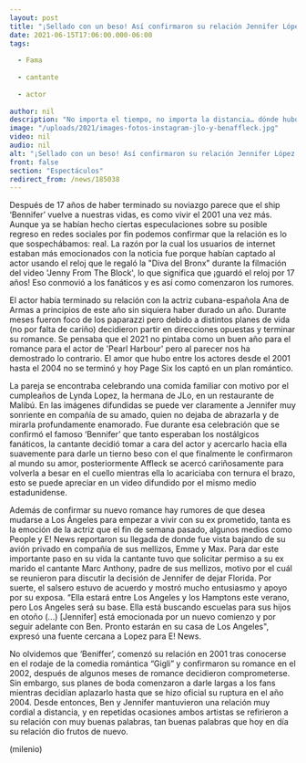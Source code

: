 ```yaml
---
layout: post
title: "¡Sellado con un beso! Así confirmaron su relación Jennifer López y Ben Affleck"
date: 2021-06-15T17:06:00.000-06:00
tags:
  
  - Fama
  
  - cantante
  
  - actor
  
author: nil
description: "No importa el tiempo, no importa la distancia… dónde hubo fuego cenizas quedan y JLo lo ha confirmado dándole un tierno beso al actor Ben Affleck. "
image: "/uploads/2021/images-fotos-instagram-jlo-y-benaffleck.jpg"
video: nil
audio: nil
alt: "¡Sellado con un beso! Así confirmaron su relación Jennifer López y Ben Affleck"
front: false
section: "Espectáculos"
redirect_from: /news/185038
---
```


Después de 17 años de haber terminado su noviazgo parece que el ship ‘Bennifer’ vuelve a nuestras vidas, es como vivir el 2001 una vez más. Aunque ya se habían hecho ciertas especulaciones sobre su posible regreso en redes sociales por fin podemos confirmar que la relación es lo que sospechábamos: real. 
La razón por la cual los usuarios de internet estaban más emocionados con la noticia fue porque habían captado al actor usando el reloj que le regaló la "Diva del Bronx" durante la filmación del video 'Jenny From The Block', lo que significa que ¡guardó el reloj por 17 años! Eso conmovió a los fanáticos y es así como comenzaron los rumores. 

El actor había terminado su relación con la actriz cubana-española Ana de Armas a principios de este año sin siquiera haber durado un año. Durante meses fueron foco de los paparazzi pero debido a distintos planes de vida (no por falta de cariño) decidieron partir en direcciones opuestas y terminar su romance. Se pensaba que el 2021 no pintaba como un buen año para el romance para el actor de 'Pearl Harbour' pero al parecer nos ha demostrado lo contrario. El amor que hubo entre los actores desde el 2001 hasta el 2004 no se terminó y hoy Page Six los captó en un plan romántico. 

La pareja se encontraba celebrando una comida familiar con motivo por el cumpleaños de Lynda Lopez, la hermana de JLo, en un restaurante de Malibú. En las imágenes difundidas se puede ver claramente a Jennifer muy sonriente en compañía de su amado, quien no dejaba de abrazarla y de mirarla profundamente enamorado. Fue durante esa celebración que se confirmó el famoso ‘Bennifer’ que tanto esperaban los nostálgicos fanáticos, la cantante decidió tomar a cara del actor y acercarlo hacia ella suavemente para darle un tierno beso con el que finalmente le confirmaron al mundo su amor, posteriormente Affleck se acercó cariñosamente para volverla a besar en el cuello mientras ella lo acariciaba con ternura el brazo, esto se puede apreciar en un video difundido por el mismo medio estadunidense. 

Además de confirmar su nuevo romance hay rumores de que desea mudarse a Los Ángeles para empezar a vivir con su ex prometido, tanta es la emoción de la actriz que el fin de semana pasado, algunos medios como People y E! News reportaron su llegada de donde fue vista bajando de su avión privado en compañía de sus mellizos, Emme y Max. Para dar este importante paso en su vida la cantante tuvo que solicitar permiso a su ex marido el cantante Marc Anthony, padre de sus mellizos, motivo por el cuál se reunieron para discutir la decisión de Jennifer de dejar Florida. Por suerte, el salsero estuvo de acuerdo y mostró mucho entusiasmo y apoyo por su exposa. 
“Ella estará entre Los Angeles y los Hamptons este verano, pero Los Angeles será su base. Ella está buscando escuelas para sus hijos en otoño (...) [Jennifer] está emocionada por un nuevo comienzo y por seguir adelante con Ben. Pronto estarán en su casa de Los Angeles", expresó una fuente cercana a Lopez para E! News.

No olvidemos que ‘Beniffer’, comenzó su relación en 2001 tras conocerse en el rodaje de la comedia romántica “Gigli” y confirmaron su romance en el 2002, después de algunos meses de romance decidieron comprometerse. Sin embargo, sus planes de boda comenzaron a darle largas a los fans mientras decidían aplazarlo hasta que se hizo oficial su ruptura en el año 2004. Desde entonces, Ben y Jennifer mantuvieron una relación muy cordial a distancia, y en repetidas ocasiones ambos artistas se refirieron a su relación con muy buenas palabras, tan buenas palabras que hoy en día su relación dio frutos de nuevo. 

(milenio)

